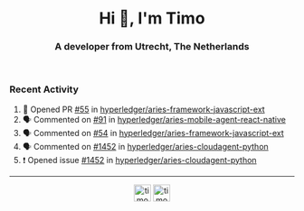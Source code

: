 <h1 align="center">Hi 👋, I'm Timo</h1>
<h3 align="center">A developer from Utrecht, The Netherlands</h3>
<br/>
<!-- https://github.com/rahuldkjain/github-profile-readme-generator --!>

<!--  <p align="left"><img src="https://github-readme-stats.vercel.app/api?username=timoglastra&show_icons=true&count_private=true&" alt="timoglastra" /></p> --!>

<!--
Github language stats
<p align="left"><img src="https://github-readme-stats.vercel.app/api/top-langs/?username=timoglastra&layout=compact" alt="timoglastra" /><p>
-->

<!-- Codestats language stats -->
<!-- <p align="left"><img src="https://codestats-readme.vercel.app/api/top-langs/?username=timoglastra&layout=compact&language_count=12" alt="timoglastra" /><p>    --!>
  
<h3>Recent Activity</h3>

<!--START_SECTION:activity-->
1. 💪 Opened PR [#55](https://github.com/hyperledger/aries-framework-javascript-ext/pull/55) in [hyperledger/aries-framework-javascript-ext](https://github.com/hyperledger/aries-framework-javascript-ext)
2. 🗣 Commented on [#91](https://github.com/hyperledger/aries-mobile-agent-react-native/issues/91) in [hyperledger/aries-mobile-agent-react-native](https://github.com/hyperledger/aries-mobile-agent-react-native)
3. 🗣 Commented on [#54](https://github.com/hyperledger/aries-framework-javascript-ext/issues/54) in [hyperledger/aries-framework-javascript-ext](https://github.com/hyperledger/aries-framework-javascript-ext)
4. 🗣 Commented on [#1452](https://github.com/hyperledger/aries-cloudagent-python/issues/1452) in [hyperledger/aries-cloudagent-python](https://github.com/hyperledger/aries-cloudagent-python)
5. ❗️ Opened issue [#1452](https://github.com/hyperledger/aries-cloudagent-python/issues/1452) in [hyperledger/aries-cloudagent-python](https://github.com/hyperledger/aries-cloudagent-python)
<!--END_SECTION:activity-->

---

<p align="center">
<a href="https://twitter.com/timoglastra" target="blank"><img align="center" src="https://cdn.jsdelivr.net/npm/simple-icons@3.0.1/icons/twitter.svg" alt="timoglastra" height="30" width="30" /></a>
<a href="https://linkedin.com/in/timoglastra" target="blank"><img align="center" src="https://cdn.jsdelivr.net/npm/simple-icons@3.0.1/icons/linkedin.svg" alt="timoglastra" height="30" width="30" /></a>
</p>



